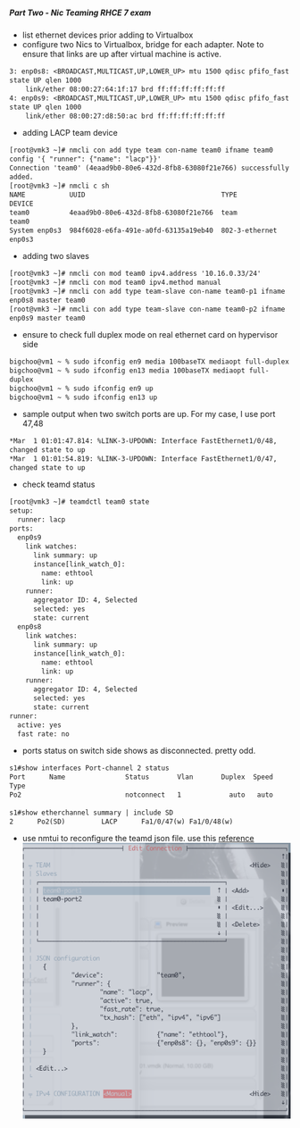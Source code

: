 ##### Part Two - Nic Teaming RHCE 7 exam
* list ethernet devices prior adding to Virtualbox
* configure two Nics to Virtualbox, bridge for each adapter. Note to ensure that links are up after virtual machine is active.
```
3: enp0s8: <BROADCAST,MULTICAST,UP,LOWER_UP> mtu 1500 qdisc pfifo_fast state UP qlen 1000
    link/ether 08:00:27:64:1f:17 brd ff:ff:ff:ff:ff:ff
4: enp0s9: <BROADCAST,MULTICAST,UP,LOWER_UP> mtu 1500 qdisc pfifo_fast state UP qlen 1000
    link/ether 08:00:27:d8:50:ac brd ff:ff:ff:ff:ff:ff
```
* adding LACP team device
```
[root@vmk3 ~]# nmcli con add type team con-name team0 ifname team0 config '{ "runner": {"name": "lacp"}}'
Connection 'team0' (4eaad9b0-80e6-432d-8fb8-63080f21e766) successfully added.
[root@vmk3 ~]# nmcli c sh
NAME           UUID                                  TYPE            DEVICE
team0          4eaad9b0-80e6-432d-8fb8-63080f21e766  team            team0
System enp0s3  984f6028-e6fa-491e-a0fd-63135a19eb40  802-3-ethernet  enp0s3
```
* adding two slaves
```
[root@vmk3 ~]# nmcli con mod team0 ipv4.address '10.16.0.33/24'
[root@vmk3 ~]# nmcli con mod team0 ipv4.method manual
[root@vmk3 ~]# nmcli con add type team-slave con-name team0-p1 ifname enp0s8 master team0
[root@vmk3 ~]# nmcli con add type team-slave con-name team0-p2 ifname enp0s9 master team0
```
* ensure to check full duplex mode on real ethernet card on hypervisor side
```
bigchoo@vm1 ~ % sudo ifconfig en9 media 100baseTX mediaopt full-duplex
bigchoo@vm1 ~ % sudo ifconfig en13 media 100baseTX mediaopt full-duplex
bigchoo@vm1 ~ % sudo ifconfig en9 up
bigchoo@vm1 ~ % sudo ifconfig en13 up
```
* sample output when two switch ports are up. For my case, I use port 47,48
```
*Mar  1 01:01:47.814: %LINK-3-UPDOWN: Interface FastEthernet1/0/48, changed state to up
*Mar  1 01:01:54.819: %LINK-3-UPDOWN: Interface FastEthernet1/0/47, changed state to up
```
* check teamd status
```
[root@vmk3 ~]# teamdctl team0 state
setup:
  runner: lacp
ports:
  enp0s9
    link watches:
      link summary: up
      instance[link_watch_0]:
        name: ethtool
        link: up
    runner:
      aggregator ID: 4, Selected
      selected: yes
      state: current
  enp0s8
    link watches:
      link summary: up
      instance[link_watch_0]:
        name: ethtool
        link: up
    runner:
      aggregator ID: 4, Selected
      selected: yes
      state: current
runner:
  active: yes
  fast rate: no
```
* ports status on switch side shows as disconnected. pretty odd.
```
s1#show interfaces Port-channel 2 status
Port      Name               Status       Vlan       Duplex  Speed Type
Po2                          notconnect   1            auto   auto

s1#show etherchannel summary | include SD
2      Po2(SD)         LACP      Fa1/0/47(w) Fa1/0/48(w)
```
* use nmtui to reconfigure the teamd json file. use this [reference](https://access.redhat.com/documentation/en-US/Red_Hat_Enterprise_Linux/7/html/Networking_Guide/sec-Configure_a_Network_Team_Using-the_Command_Line.html)
![nmtui-team0](https://github.com/boonchu/opslab/blob/master/daily_linux/nmtui-team0.png)
